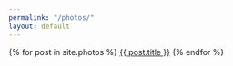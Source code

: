 ```yaml
---
permalink: "/photos/"
layout: default
---
```


{% for post in site.photos %}
<a href="{{ post.url | remove:'/index.html'}}" class="button">{{ post.title }}</a>
{% endfor %}